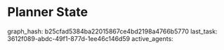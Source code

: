 # Planner State

graph_hash: b25cfad5384ba22015867ce4bd2198a4766b5770
last_task: 3612f089-abdc-49f1-877d-1ee46c146d59
active_agents:
